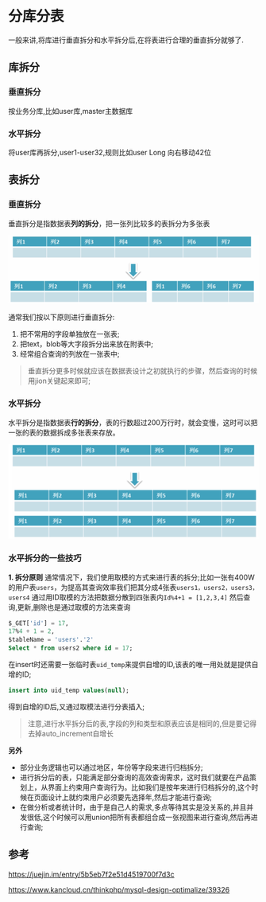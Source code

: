 

# 分库分表

一般来讲,将库进行垂直拆分和水平拆分后,在将表进行合理的垂直拆分就够了.



## 库拆分

### 垂直拆分

按业务分库,比如user库,master主数据库

### 水平拆分

将user库再拆分,user1-user32,规则比如user Long 向右移动42位



## 表拆分

### 垂直拆分

垂直拆分是指数据表**列的拆分**，把一张列比较多的表拆分为多张表

![image-20190528112856377](分库分表/image-20190528112856377.png)

通常我们按以下原则进行垂直拆分:

1. 把不常用的字段单独放在一张表;
2. 把text，blob等大字段拆分出来放在附表中;
3. 经常组合查询的列放在一张表中;

> 垂直拆分更多时候就应该在数据表设计之初就执行的步骤，然后查询的时候用jion关键起来即可;

### 水平拆分

水平拆分是指数据表**行的拆分**，表的行数超过200万行时，就会变慢，这时可以把一张的表的数据拆成多张表来存放。

![image-20190528113220654](分库分表/image-20190528113220654.png)

### 水平拆分的一些技巧

**1. 拆分原则**
通常情况下，我们使用取模的方式来进行表的拆分;比如一张有400W的用户表`users`，为提高其查询效率我们把其分成4张表`users1，users2，users3，users4`
通过用ID取模的方法把数据分散到四张表内`Id%4+1 = [1,2,3,4]`
然后查询,更新,删除也是通过取模的方法来查询

```sql
$_GET['id'] = 17,
17%4 + 1 = 2,  
$tableName = 'users'.'2'
Select * from users2 where id = 17;
```

在insert时还需要一张临时表`uid_temp`来提供自增的ID,该表的唯一用处就是提供自增的ID;

```sql
insert into uid_temp values(null);
```

得到自增的ID后,又通过取模法进行分表插入;

> 注意,进行水平拆分后的表,字段的列和类型和原表应该是相同的,但是要记得去掉auto_increment自增长

**另外**

- 部分业务逻辑也可以通过地区，年份等字段来进行归档拆分;
- 进行拆分后的表，只能满足部分查询的高效查询需求，这时我们就要在产品策划上，从界面上约束用户查询行为。比如我们是按年来进行归档拆分的,这个时候在页面设计上就约束用户必须要先选择年,然后才能进行查询;
- 在做分析或者统计时，由于是自己人的需求,多点等待其实是没关系的,并且并发很低,这个时候可以用union把所有表都组合成一张视图来进行查询,然后再进行查询;





## 参考

https://juejin.im/entry/5b5eb7f2e51d4519700f7d3c

https://www.kancloud.cn/thinkphp/mysql-design-optimalize/39326